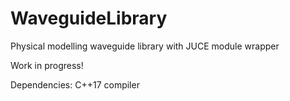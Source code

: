 # WaveguideLibrary
Physical modelling waveguide library with JUCE module wrapper

Work in progress!

Dependencies: C++17 compiler
